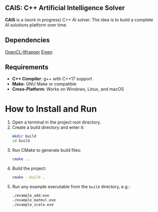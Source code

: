 ## CAIS: C++ Artificial Intelligence Solver

**CAIS** is a (work in progress) C++ AI solver. The idea is to build a complete AI solutions platform over time.


## Dependencies 
[OpenCL-Wrapper](https://github.com/gustavoverneck/OpenCL-Wrapper)
[Eigen](https://eigen.tuxfamily.org/index.php?title=Main_Page)


## Requirements

- **C++ Compiler**: g++ with C++17 support
- **Make**: GNU Make or compatible
- **Cross-Platform**: Works on Windows, Linux, and macOS


# How to Install and Run

1. Open a terminal in the project root directory.
2. Create a build directory and enter it:
	```sh
	mkdir build
	cd build
	```
3. Run CMake to generate build files:
	```sh
	cmake ..
	```
4. Build the project:
	```sh
	cmake --build .
	```
5. Run any example executable from the `build` directory, e.g.:
	```sh
	./example_add.exe
	./example_matmul.exe
	./example_scale.exe
	```